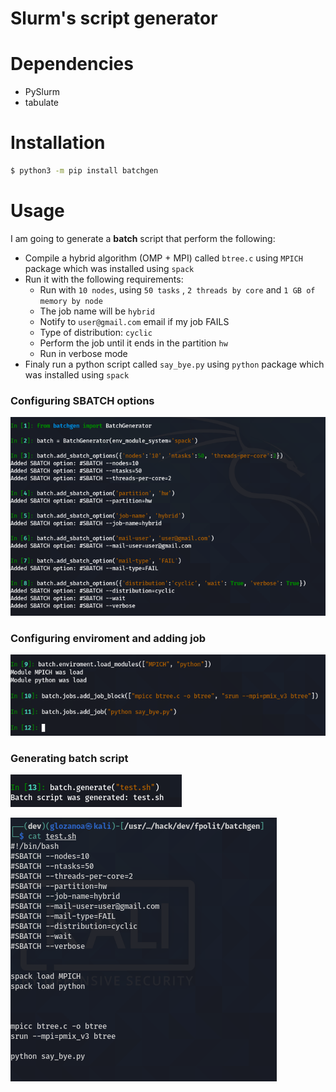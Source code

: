 # Slurm's script generator

# Dependencies
* PySlurm
* tabulate

# Installation
```bash
$ python3 -m pip install batchgen
```

# Usage
I am going to generate a **batch** script that perform the following:
* Compile a hybrid algorithm (OMP + MPI) called `btree.c` using `MPICH` package which was installed using `spack`
* Run it with the following requirements:
    * Run with `10 nodes`, using `50 tasks` , `2 threads by core` and `1 GB of memory by node`
    * The job name will be `hybrid`
    * Notify to `user@gmail.com` email if my job FAILS
    * Type of distribution: `cyclic`
    * Perform the job until it ends in the partition `hw`
    * Run in verbose mode
* Finaly run a python script called `say_bye.py` using `python` package which was installed using `spack`


### Configuring SBATCH options

![sbatch options](./docs/sbatch_options.png)


### Configuring enviroment and adding job

![enviroment and job](./docs/load_modules_and_job.png)

### Generating batch script

![generating batch script](./docs/generating_batch_script.png)

![batch script](./docs/batch_script.png)
